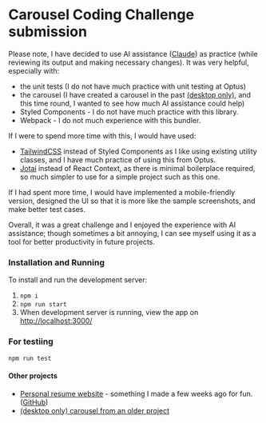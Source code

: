 # Carousel Coding Challenge submission

Please note, I have decided to use AI assistance ([Claude](https://claude.ai/)) as practice (while reviewing its output and making necessary changes). It was very helpful, especially with:

* the unit tests (I do not have much practice with unit testing at Optus) 
* the carousel (I have created a carousel in the past [(desktop only)](https://nextjs-desktop-carousel.vercel.app/), and this time round, I wanted to see how much AI assistance could help)
* Styled Components - I do not have much practice with this library.
* Webpack - I do not much experience with this bundler.

If I were to spend more time with this, I would have used: 

* [TailwindCSS](https://tailwindcss.com/) instead of Styled Components as I like using existing utility classes, and I have much practice of using this from Optus. 
* [Jotai](https://jotai.org/) instead of React Context, as there is minimal boilerplace required, so much simpler to use for a simple project such as this one. 

If I had spent more time, I would have implemented a mobile-friendly version, designed the UI so that it is more like the sample screenshots, and make better test cases. 

Overall, it was a great challenge and I enjoyed the experience with AI assistance; though sometimes a bit annoying, I can see myself using it as a tool for better productivity in future projects.

### Installation and Running

To install and run the development server: 
1. `npm i`
1. `npm run start`
1. When development server is running, view the app on [http://localhost:3000/](http://localhost:3000/)

### For testiing

`npm run test`

#### Other projects

* [Personal resume website](https://dan-son-resume.vercel.app/) - something I made a few weeks ago for fun. ([GitHub](https://github.com/danCoda/resume))
* [(desktop only) carousel from an older project](https://nextjs-desktop-carousel.vercel.app/)